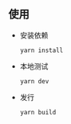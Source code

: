 ## 使用

- 安装依赖

  ```
  yarn install
  ```

- 本地测试

  ```
  yarn dev
  ```

- 发行

  ```
  yarn build
  ```

  
